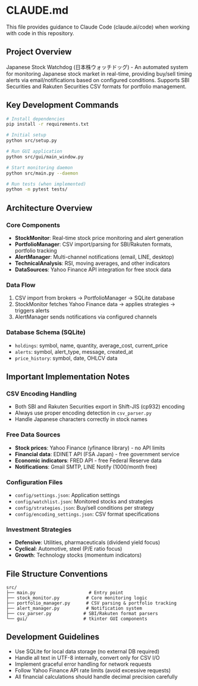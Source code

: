 # CLAUDE.md

This file provides guidance to Claude Code (claude.ai/code) when working with code in this repository.

## Project Overview

Japanese Stock Watchdog (日本株ウォッチドッグ) - An automated system for monitoring Japanese stock market in real-time, providing buy/sell timing alerts via email/notifications based on configured conditions. Supports SBI Securities and Rakuten Securities CSV formats for portfolio management.

## Key Development Commands

```bash
# Install dependencies
pip install -r requirements.txt

# Initial setup
python src/setup.py

# Run GUI application
python src/gui/main_window.py

# Start monitoring daemon
python src/main.py --daemon

# Run tests (when implemented)
python -m pytest tests/
```

## Architecture Overview

### Core Components
- **StockMonitor**: Real-time stock price monitoring and alert generation
- **PortfolioManager**: CSV import/parsing for SBI/Rakuten formats, portfolio tracking
- **AlertManager**: Multi-channel notifications (email, LINE, desktop)
- **TechnicalAnalysis**: RSI, moving averages, and other indicators
- **DataSources**: Yahoo Finance API integration for free stock data

### Data Flow
1. CSV import from brokers → PortfolioManager → SQLite database
2. StockMonitor fetches Yahoo Finance data → applies strategies → triggers alerts
3. AlertManager sends notifications via configured channels

### Database Schema (SQLite)
- `holdings`: symbol, name, quantity, average_cost, current_price
- `alerts`: symbol, alert_type, message, created_at
- `price_history`: symbol, date, OHLCV data

## Important Implementation Notes

### CSV Encoding Handling
- Both SBI and Rakuten Securities export in Shift-JIS (cp932) encoding
- Always use proper encoding detection in `csv_parser.py`
- Handle Japanese characters correctly in stock names

### Free Data Sources
- **Stock prices**: Yahoo Finance (yfinance library) - no API limits
- **Financial data**: EDINET API (FSA Japan) - free government service
- **Economic indicators**: FRED API - free Federal Reserve data
- **Notifications**: Gmail SMTP, LINE Notify (1000/month free)

### Configuration Files
- `config/settings.json`: Application settings
- `config/watchlist.json`: Monitored stocks and strategies
- `config/strategies.json`: Buy/sell conditions per strategy
- `config/encoding_settings.json`: CSV format specifications

### Investment Strategies
- **Defensive**: Utilities, pharmaceuticals (dividend yield focus)
- **Cyclical**: Automotive, steel (P/E ratio focus)
- **Growth**: Technology stocks (momentum indicators)

## File Structure Conventions

```
src/
├── main.py                    # Entry point
├── stock_monitor.py          # Core monitoring logic
├── portfolio_manager.py      # CSV parsing & portfolio tracking
├── alert_manager.py          # Notification system
├── csv_parser.py            # SBI/Rakuten format parsers
└── gui/                     # tkinter GUI components
```

## Development Guidelines

- Use SQLite for local data storage (no external DB required)
- Handle all text in UTF-8 internally, convert only for CSV I/O
- Implement graceful error handling for network requests
- Follow Yahoo Finance API rate limits (avoid excessive requests)
- All financial calculations should handle decimal precision carefully